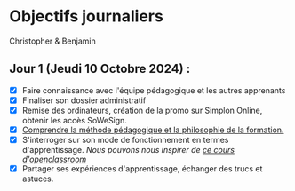 # Objectifs journaliers

Christopher & Benjamin

## Jour 1 (Jeudi 10 Octobre 2024) :

- [X] Faire connaissance avec l'équipe pédagogique et les autres apprenants
- [X] Finaliser son dossier administratif
- [X] Remise des ordinateurs, création de la promo sur Simplon Online, obtenir les accès SoWeSign.
- [X] [Comprendre la méthode pédagogique et la philosophie de la formation.](https://simplonline.co/briefs/df8d41af-56a4-474c-81f6-27715303ea73)
- [X] S'interroger sur son mode de fonctionnement en termes d'apprentissage. _Nous pouvons nous inspirer de [ce cours d'openclassroom](https://openclassrooms.com/fr/courses/4312781-apprenez-a-apprendre/4807461-explorez-vos-differentes-intelligences)_
- [X] Partager ses expériences d'apprentissage, échanger des trucs et astuces.
